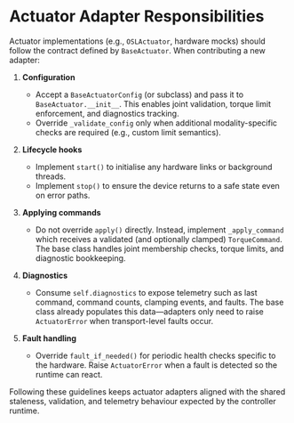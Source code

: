 # Actuator Adapter Responsibilities

Actuator implementations (e.g., `OSLActuator`, hardware mocks) should follow the
contract defined by `BaseActuator`. When contributing a new adapter:

1. **Configuration**
   - Accept a `BaseActuatorConfig` (or subclass) and pass it to
     `BaseActuator.__init__`. This enables joint validation, torque limit
     enforcement, and diagnostics tracking.
   - Override `_validate_config` only when additional modality-specific checks
     are required (e.g., custom limit semantics).

2. **Lifecycle hooks**
   - Implement `start()` to initialise any hardware links or background threads.
   - Implement `stop()` to ensure the device returns to a safe state even on
     error paths.

3. **Applying commands**
   - Do not override `apply()` directly. Instead, implement `_apply_command`
     which receives a validated (and optionally clamped) `TorqueCommand`. The
     base class handles joint membership checks, torque limits, and diagnostic
     bookkeeping.

4. **Diagnostics**
   - Consume `self.diagnostics` to expose telemetry such as last command,
     command counts, clamping events, and faults. The base class already
     populates this data—adapters only need to raise `ActuatorError` when
     transport-level faults occur.

5. **Fault handling**
   - Override `fault_if_needed()` for periodic health checks specific to the
     hardware. Raise `ActuatorError` when a fault is detected so the runtime can
     react.

Following these guidelines keeps actuator adapters aligned with the shared
staleness, validation, and telemetry behaviour expected by the controller
runtime.
